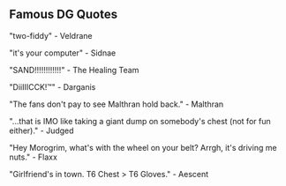 ## Famous DG Quotes

"two-fiddy" - Veldrane

"it's your computer" - Sidnae

"SAND!!!!!!!!!!!!" - The Healing Team

"DiiIIICCK!™" - Darganis

"The fans don't pay to see Malthran hold back." - Malthran


"...that is IMO like taking a giant dump on somebody's chest (not for fun either)." - Judged


"Hey Morogrim, what's with the wheel on your belt?  Arrgh, it's driving me nuts." - Flaxx


"Girlfriend's in town. T6 Chest > T6 Gloves." - Aescent